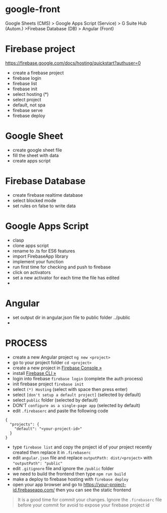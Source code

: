 # google-front

Google Sheets (CMS) > Google Apps Script (Service) > G Suite Hub (Autom.) >Firebase Database (DB) > Angular (Front)

# Firebase project

https://firebase.google.com/docs/hosting/quickstart?authuser=0

- create a firebase project
- firebase login
- firebase list
- firebase init
- select hosting (\*)
- select project
- default, not spa
- firebase serve
- firebase deploy

# Google Sheet

- create google sheet file
- fill the sheet with data
- create apps script

# Firebase Database

- create firebase realtime database
- select blocked mode
- set rules on false to write data

# Google Apps Script

- clasp
- clone apps script
- rename to .ts for ES6 features
- import FirebaseApp library
- implement your function
- run first time for checking and push to firebase
- click on activators
- set a new activator for each time the file has edited
-

# Angular

- set output dir in angular.json file to public folder ../public
-

# PROCESS

- create a new Angular project `ng new <project>`
- go to your project folder `cd <project>`
- create a new project in [Firebase Console »](https://console.firebase.google.com/)
- install [Firebase CLI »](https://firebase.google.com/docs/cli)
- login into firebase `firebase login` (complete the auth process)
- init firebase project `firebase init`
- select `(*) Hosting` (select with space then press enter)
- select `[don't setup a default project]` (selected by default)
- select `public` folder (selected by default)
- DON'T `configure as a single-page app` (selected by default)
- edit `.firebaserc` and paste the following code

```
{
  "projects": {
    "default": "<your-project-id>"
  }
}
```

- type `firebase list` and copy the project id of your project recently created then replace it in `.firebaserc`
- edit `angular.json` file and replace `outputPath: dist/<project>` with `"outputPath": "public"`
- edit `.gitignore` file and ignore the `/public` folder
- we need to build the frontend then type `npm run build`
- make a deploy to firebase hosting with `firebase deploy`
- open your app browser and go to https://your-project-id.firebaseapp.com/ then you can see the static frontend

> It is a good time for commit your changes. Ignore the `.firebaserc` file before your commit for avoid to expose your firebase project id

